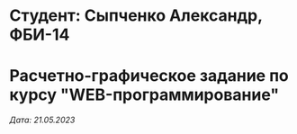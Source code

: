 # Студент: Сыпченко Александр, ФБИ-14

# Расчетно-графическое задание по курсу "WEB-программирование"

*Дата: 21.05.2023*
